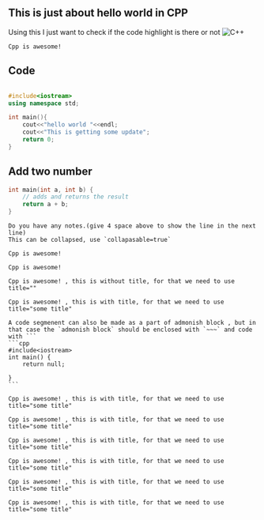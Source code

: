 ## This is just about hello world in CPP
Using this I just want to check if the code highlight is there or not
![C++](https://img.shields.io/badge/c++-%2300599C.svg?style=for-the-badge&logo=c%2B%2B&logoColor=white)



```admonish info
Cpp is awesome!
```

## Code

```cpp

#include<iostream>
using namespace std;

int main(){
    cout<<"hello world "<<endl;
    cout<<"This is getting some update";
    return 0;
}
```

## Add two number

```cpp
int main(int a, int b) {
    // adds and returns the result
    return a + b;
}
```

```admonish  note collapsible=true
Do you have any notes.(give 4 space above to show the line in the next line)        
This can be collapsed, use `collapasable=true`
```

```admonish info
Cpp is awesome!
```

```admonish danger 
Cpp is awesome!
```



```admonish warning title=""
Cpp is awesome! , this is without title, for that we need to use title=""
```


```admonish success title="This is admonish success with title"
Cpp is awesome! , this is with title, for that we need to use title="some title"
```


~~~admonish bug title="This is a bug"
A code segmenent can also be made as a part of admonish block , but in that case the `admonish block` should be enclosed with `~~~` and code with ```
```cpp
#include<iostream>
int main() {
    return null;

}
```
~~~

```admonish tip title="This is admonish tip"
Cpp is awesome! , this is with title, for that we need to use title="some title"
```

```admonish example title="This is admonish example"
Cpp is awesome! , this is with title, for that we need to use title="some title"
```

```admonish question title="This is admonish question"
Cpp is awesome! , this is with title, for that we need to use title="some title"
```

```admonish failure title="This is admonish failure"
Cpp is awesome! , this is with title, for that we need to use title="some title"
```

```admonish quote title="This is admonish quote"
Cpp is awesome! , this is with title, for that we need to use title="some title"
```

```admonish abstract title="This is admonish abstract"
Cpp is awesome! , this is with title, for that we need to use title="some title"
```




